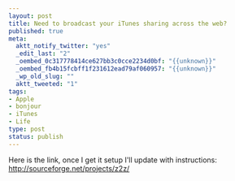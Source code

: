 ```yaml
--- 
layout: post
title: Need to broadcast your iTunes sharing across the web?
published: true
meta: 
  aktt_notify_twitter: "yes"
  _edit_last: "2"
  _oembed_0c317778414ce627bb3c0cce2234d0bf: "{{unknown}}"
  _oembed_fb4b15fcbff1f231612ead79af060957: "{{unknown}}"
  _wp_old_slug: ""
  aktt_tweeted: "1"
tags: 
- Apple
- bonjour
- iTunes
- Life
type: post
status: publish
---
```

Here is the link, once I get it setup I'll update with instructions: http://sourceforge.net/projects/z2z/ 
